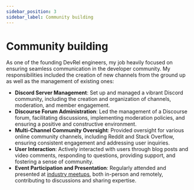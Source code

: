 ```yaml
---
sidebar_position: 3
sidebar_label: Community building
---
```


# Community building

As one of the founding DevRel engineers, my job heavily focused on ensuring seamless communication in the developer community. My responsibilities included the creation of new channels from the ground up as well as the management of existing ones:
- **Discord Server Management**: Set up and managed a vibrant Discord community, including the creation and organization of channels, moderation, and member engagement.
- **Discourse Forum Administration**: Led the management of a Discourse forum, facilitating discussions, implementing moderation policies, and ensuring a positive and constructive environment.
- **Multi-Channel Community Oversight**: Provided oversight for various online community channels, including Reddit and Stack Overflow, ensuring consistent engagement and addressing user inquiries.
- **User Interaction**: Actively interacted with users through blog posts and video comments, responding to questions, providing support, and fostering a sense of community.
- **Event Participation and Presentation**: Regularly attended and presented at [industry meetups](https://www.youtube.com/watch?v=b865jn1ZASM), both in-person and remotely, contributing to discussions and sharing expertise.
